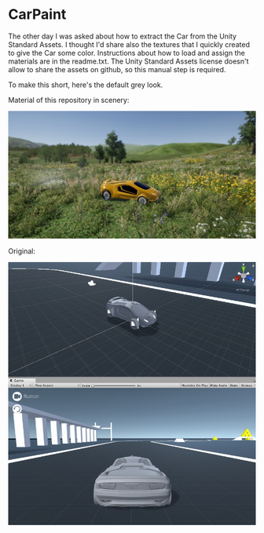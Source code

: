 # CarPaint

The other day I was asked about how to extract the Car from the Unity Standard Assets. I thought I'd share also the textures that I quickly created to give the Car some color. Instructions about how to load and assign the materials are in the readme.txt. The Unity Standard Assets license doesn't allow to share the assets on github, so this manual step is required.

To make this short, here's the default grey look.

Material of this repository in scenery:

![New Material](https://github.com/Roland09/CarPaint/blob/master/screenshot-preview.jpg)

Original:

![Original](https://github.com/Roland09/CarPaint/blob/master/screenshot-original.jpg)

